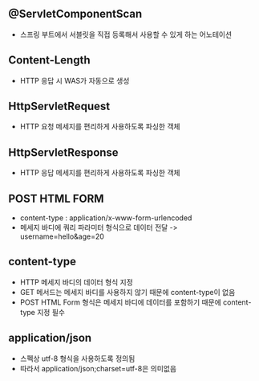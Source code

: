## @ServletComponentScan
- 스프링 부트에서 서블릿을 직접 등록해서 사용할 수 있게 하는 어노테이션

## Content-Length
- HTTP 응답 시 WAS가 자동으로 생성

## HttpServletRequest
- HTTP 요청 메세지를 편리하게 사용하도록 파싱한 객체

## HttpServletResponse
- HTTP 응답 메세지를 편리하게 사용하도록 파싱한 객체

## POST HTML FORM
- content-type : application/x-www-form-urlencoded
- 메세지 바디에 쿼리 파라미터 형식으로 데이터 전달 -> username=hello&age=20

## content-type
- HTTP 메세지 바디의 데이터 형식 지정
- GET 메서드는 메세지 바디를 사용하지 않기 때문에 content-type이 없음
- POST HTML Form 형식은 메세지 바디에 데이터를 포함하기 때문에 content-type 지정 필수

## application/json
- 스펙상 utf-8 형식을 사용하도록 정의됨
- 따라서 application/json;charset=utf-8은 의미없음